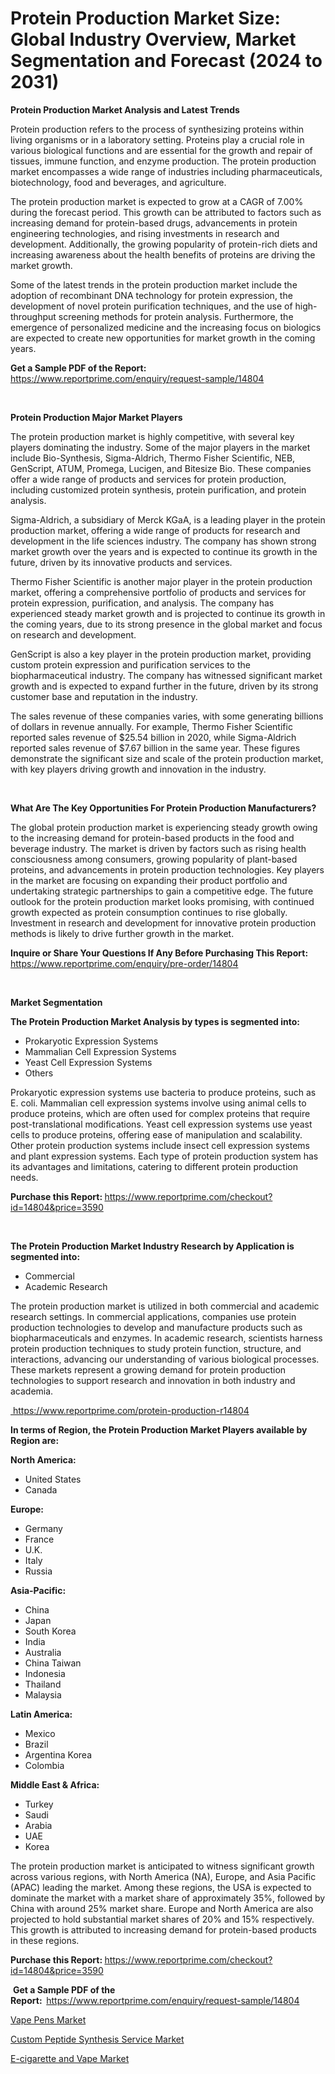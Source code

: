 <p><h1>Protein Production Market Size: Global Industry Overview, Market Segmentation and Forecast (2024 to 2031)</h1></p><p><strong>Protein Production Market Analysis and Latest Trends</strong></p>
<p><p>Protein production refers to the process of synthesizing proteins within living organisms or in a laboratory setting. Proteins play a crucial role in various biological functions and are essential for the growth and repair of tissues, immune function, and enzyme production. The protein production market encompasses a wide range of industries including pharmaceuticals, biotechnology, food and beverages, and agriculture.</p><p>The protein production market is expected to grow at a CAGR of 7.00% during the forecast period. This growth can be attributed to factors such as increasing demand for protein-based drugs, advancements in protein engineering technologies, and rising investments in research and development. Additionally, the growing popularity of protein-rich diets and increasing awareness about the health benefits of proteins are driving the market growth.</p><p>Some of the latest trends in the protein production market include the adoption of recombinant DNA technology for protein expression, the development of novel protein purification techniques, and the use of high-throughput screening methods for protein analysis. Furthermore, the emergence of personalized medicine and the increasing focus on biologics are expected to create new opportunities for market growth in the coming years.</p></p>
<p><strong>Get a Sample PDF of the Report:&nbsp;</strong> <a href="https://www.reportprime.com/enquiry/request-sample/14804">https://www.reportprime.com/enquiry/request-sample/14804</a></p>
<p>&nbsp;</p>
<p><strong>Protein Production Major Market Players</strong></p>
<p><p>The protein production market is highly competitive, with several key players dominating the industry. Some of the major players in the market include Bio-Synthesis, Sigma-Aldrich, Thermo Fisher Scientific, NEB, GenScript, ATUM, Promega, Lucigen, and Bitesize Bio. These companies offer a wide range of products and services for protein production, including customized protein synthesis, protein purification, and protein analysis.</p><p>Sigma-Aldrich, a subsidiary of Merck KGaA, is a leading player in the protein production market, offering a wide range of products for research and development in the life sciences industry. The company has shown strong market growth over the years and is expected to continue its growth in the future, driven by its innovative products and services.</p><p>Thermo Fisher Scientific is another major player in the protein production market, offering a comprehensive portfolio of products and services for protein expression, purification, and analysis. The company has experienced steady market growth and is projected to continue its growth in the coming years, due to its strong presence in the global market and focus on research and development.</p><p>GenScript is also a key player in the protein production market, providing custom protein expression and purification services to the biopharmaceutical industry. The company has witnessed significant market growth and is expected to expand further in the future, driven by its strong customer base and reputation in the industry.</p><p>The sales revenue of these companies varies, with some generating billions of dollars in revenue annually. For example, Thermo Fisher Scientific reported sales revenue of $25.54 billion in 2020, while Sigma-Aldrich reported sales revenue of $7.67 billion in the same year. These figures demonstrate the significant size and scale of the protein production market, with key players driving growth and innovation in the industry.</p></p>
<p>&nbsp;</p>
<p><strong>What Are The Key Opportunities For Protein Production Manufacturers?</strong></p>
<p><p>The global protein production market is experiencing steady growth owing to the increasing demand for protein-based products in the food and beverage industry. The market is driven by factors such as rising health consciousness among consumers, growing popularity of plant-based proteins, and advancements in protein production technologies. Key players in the market are focusing on expanding their product portfolio and undertaking strategic partnerships to gain a competitive edge. The future outlook for the protein production market looks promising, with continued growth expected as protein consumption continues to rise globally. Investment in research and development for innovative protein production methods is likely to drive further growth in the market.</p></p>
<p><strong>Inquire or Share Your Questions If Any Before Purchasing This Report:</strong> <a href="https://www.reportprime.com/enquiry/pre-order/14804">https://www.reportprime.com/enquiry/pre-order/14804</a></p>
<p>&nbsp;</p>
<p><strong>Market Segmentation</strong></p>
<p><strong>The Protein Production Market Analysis by types is segmented into:</strong></p>
<p><ul><li>Prokaryotic Expression Systems</li><li>Mammalian Cell Expression Systems</li><li>Yeast Cell Expression Systems</li><li>Others</li></ul></p>
<p><p>Prokaryotic expression systems use bacteria to produce proteins, such as E. coli. Mammalian cell expression systems involve using animal cells to produce proteins, which are often used for complex proteins that require post-translational modifications. Yeast cell expression systems use yeast cells to produce proteins, offering ease of manipulation and scalability. Other protein production systems include insect cell expression systems and plant expression systems. Each type of protein production system has its advantages and limitations, catering to different protein production needs.</p></p>
<p><strong>Purchase this Report:&nbsp;</strong><a href="https://www.reportprime.com/checkout?id=14804&price=3590">https://www.reportprime.com/checkout?id=14804&price=3590</a></p>
<p>&nbsp;</p>
<p><strong>The Protein Production Market Industry Research by Application is segmented into:</strong></p>
<p><ul><li>Commercial</li><li>Academic Research</li></ul></p>
<p><p>The protein production market is utilized in both commercial and academic research settings. In commercial applications, companies use protein production technologies to develop and manufacture products such as biopharmaceuticals and enzymes. In academic research, scientists harness protein production techniques to study protein function, structure, and interactions, advancing our understanding of various biological processes. These markets represent a growing demand for protein production technologies to support research and innovation in both industry and academia.</p></p>
<p><a href="https://www.reportprime.com/protein-production-r14804">&nbsp;https://www.reportprime.com/protein-production-r14804</a></p>
<p><strong>In terms of Region, the Protein Production Market Players available by Region are:</strong></p>
<p>
    <p> <strong> North America: </strong>
        <ul>
            <li>United States</li>
            <li>Canada</li>
        </ul>
        </p> 
    <p> <strong> Europe: </strong>
        <ul>
            <li>Germany</li>
            <li>France</li>
            <li>U.K.</li>
            <li>Italy</li>
            <li>Russia</li>
        </ul>
        </p> 
    <p> <strong> Asia-Pacific: </strong>
        <ul>
            <li>China</li>
            <li>Japan</li>
            <li>South Korea</li>
            <li>India</li>
            <li>Australia</li>
            <li>China Taiwan</li>
            <li>Indonesia</li>
            <li>Thailand</li>
            <li>Malaysia</li>
        </ul>
        </p> 
    <p> <strong> Latin America: </strong>
        <ul>
            <li>Mexico</li>
            <li>Brazil</li>
            <li>Argentina Korea</li>
            <li>Colombia</li>
        </ul>
        </p> 
    <p> <strong> Middle East & Africa: </strong>
        <ul>
            <li>Turkey</li>
            <li>Saudi</li>
            <li>Arabia</li>
            <li>UAE</li>
            <li>Korea</li>
        </ul>
    </p>
    </p>
<p><p>The protein production market is anticipated to witness significant growth across various regions, with North America (NA), Europe, and Asia Pacific (APAC) leading the market. Among these regions, the USA is expected to dominate the market with a market share of approximately 35%, followed by China with around 25% market share. Europe and North America are also projected to hold substantial market shares of 20% and 15% respectively. This growth is attributed to increasing demand for protein-based products in these regions.</p></p>
<p><strong>Purchase this Report: </strong><a href="https://www.reportprime.com/checkout?id=14804&price=3590">https://www.reportprime.com/checkout?id=14804&price=3590</a></p>
<p>&nbsp;<strong>Get a Sample PDF of the Report:&nbsp;&nbsp;</strong><a href="https://www.reportprime.com/enquiry/request-sample/14804">https://www.reportprime.com/enquiry/request-sample/14804</a></p>
<p><strong></strong></p>
<p><p><a href="https://medium.com/@trameciabutler45/insights-into-vape-pens-market-share-and-competitive-landscape-for-period-from-2024-to-2031-1ea82cf665a9">Vape Pens Market</a></p><p><a href="https://github.com/bmorecock/Market-Research-Report-List-4/blob/main/custom-peptide-synthesis-service-market.md">Custom Peptide Synthesis Service Market</a></p><p><a href="https://medium.com/@trameciabutler45/global-e-cigarette-and-vape-market-size-is-expected-to-reach-at-a-cagr-of-4-9-1cae2f4583a3">E-cigarette and Vape Market</a></p></p>